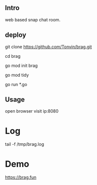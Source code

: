 ## Intro
web based snap chat room.

## deploy

git clone https://github.com/Tonvin/brag.git

cd brag

go mod init brag

go mod tidy

go run *.go

## Usage

open browser visit ip:8080 

# Log
tail -f /tmp/brag.log

# Demo

https://brag.fun
